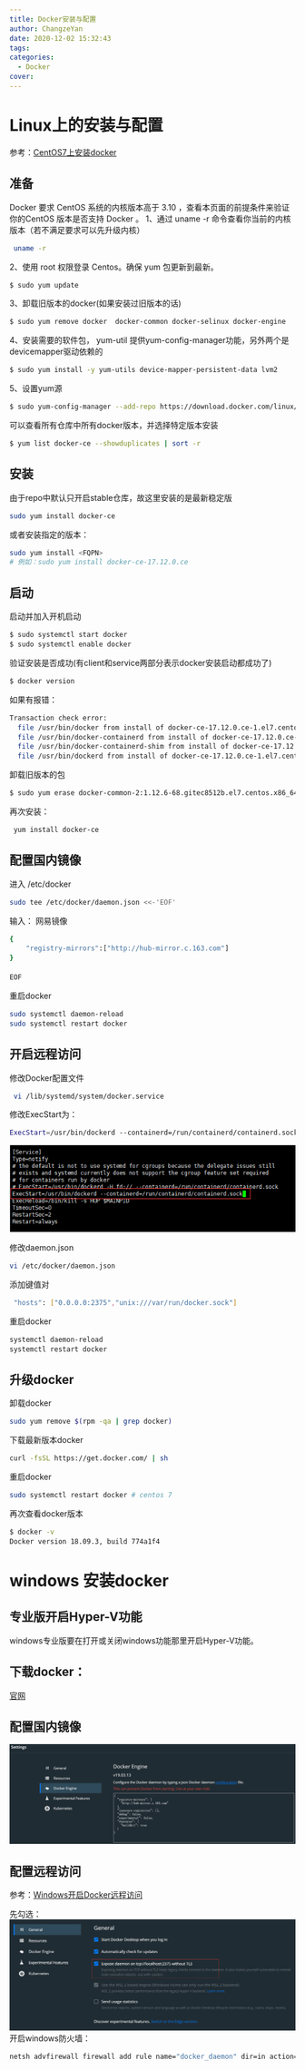 ```yaml
---
title: Docker安装与配置
author: ChangzeYan
date: 2020-12-02 15:32:43
tags:
categories:
  - Docker
cover:
---
```


# Linux上的安装与配置
参考：[CentOS7上安装docker](https://www.cnblogs.com/yufeng218/p/8370670.html)

## 准备
Docker 要求 CentOS 系统的内核版本高于 3.10 ，查看本页面的前提条件来验证你的CentOS 版本是否支持 Docker 。
1、通过 uname -r 命令查看你当前的内核版本（若不满足要求可以先升级内核）
```bash
 uname -r
 ```

2、使用 root 权限登录 Centos。确保 yum 包更新到最新。
```bash
$ sudo yum update
```

3、卸载旧版本的docker(如果安装过旧版本的话)
```bash
$ sudo yum remove docker  docker-common docker-selinux docker-engine
```

4、安装需要的软件包， yum-util 提供yum-config-manager功能，另外两个是devicemapper驱动依赖的
```bash
$ sudo yum install -y yum-utils device-mapper-persistent-data lvm2
```

5、设置yum源
```bash
$ sudo yum-config-manager --add-repo https://download.docker.com/linux/centos/docker-ce.repo
```
可以查看所有仓库中所有docker版本，并选择特定版本安装
```bash
$ yum list docker-ce --showduplicates | sort -r
```
## 安装
由于repo中默认只开启stable仓库，故这里安装的是最新稳定版
```bash
sudo yum install docker-ce
```
或者安装指定的版本：
```bash
sudo yum install <FQPN>
# 例如：sudo yum install docker-ce-17.12.0.ce
```

## 启动
启动并加入开机启动
```bash
$ sudo systemctl start docker
$ sudo systemctl enable docker
```

验证安装是否成功(有client和service两部分表示docker安装启动都成功了)
```bash
$ docker version
```
如果有报错：
```bash
Transaction check error:
  file /usr/bin/docker from install of docker-ce-17.12.0.ce-1.el7.centos.x86_64 conflicts with file from package docker-common-2:1.12.6-68.gitec8512b.el7.centos.x86_64
  file /usr/bin/docker-containerd from install of docker-ce-17.12.0.ce-1.el7.centos.x86_64 conflicts with file from package docker-common-2:1.12.6-68.gitec8512b.el7.centos.x86_64
  file /usr/bin/docker-containerd-shim from install of docker-ce-17.12.0.ce-1.el7.centos.x86_64 conflicts with file from package docker-common-2:1.12.6-68.gitec8512b.el7.centos.x86_64
  file /usr/bin/dockerd from install of docker-ce-17.12.0.ce-1.el7.centos.x86_64 conflicts with file from package docker-common-2:1.12.6-68.gitec8512b.el7.centos.x86_64
```
卸载旧版本的包
```bash
$ sudo yum erase docker-common-2:1.12.6-68.gitec8512b.el7.centos.x86_64
```
再次安装：
```bash
 yum install docker-ce
```

## 配置国内镜像
进入 /etc/docker
```bash
sudo tee /etc/docker/daemon.json <<-'EOF'
```

输入： 网易镜像
```bash
{
    "registry-mirrors":["http://hub-mirror.c.163.com"]
}

EOF
```
重启docker
```bash
sudo systemctl daemon-reload
sudo systemctl restart docker
```

## 开启远程访问
修改Docker配置文件
```bash
 vi /lib/systemd/system/docker.service　
```

修改ExecStart为：
```bash
ExecStart=/usr/bin/dockerd --containerd=/run/containerd/containerd.sock
```
![配置远程访问](https://github.com/ChangzeYan/ChangzeYan.github.io/raw/hexo/source/pic/docker-安装docker-远程访问.png)

修改daemon.json
```bash
vi /etc/docker/daemon.json
```

添加键值对
```bash
 "hosts": ["0.0.0.0:2375","unix:///var/run/docker.sock"]
```
重启docker
```bash
systemctl daemon-reload
systemctl restart docker
```

## 升级docker
卸载docker
```bash
sudo yum remove $(rpm -qa | grep docker)
```

下载最新版本docker
```bash
curl -fsSL https://get.docker.com/ | sh
```

重启docker
```bash
sudo systemctl restart docker # centos 7
```


再次查看docker版本
```bash
$ docker -v
Docker version 18.09.3, build 774a1f4
```


# windows 安装docker

## 专业版开启Hyper-V功能
windows专业版要在打开或关闭windows功能那里开启Hyper-V功能。

## 下载docker：
[官网](https://www.docker.com/get-started)

## 配置国内镜像

![配置国内镜像](https://github.com/ChangzeYan/ChangzeYan.github.io/raw/hexo/source/pic/docker-安装docker-windows国内镜像.png)

## 配置远程访问
参考：[Windows开启Docker远程访问](http://baijiahao.baidu.com/s?id=1652188442217820964&wfr=spider&for=pc)

先勾选：
![配置Windows远程访问](https://github.com/ChangzeYan/ChangzeYan.github.io/raw/hexo/source/pic/docker-安装docker-windows开启远程访问.png)
开启windows防火墙：
```bash
netsh advfirewall firewall add rule name="docker_daemon" dir=in action=allow protocol=TCP localport=2375
```

